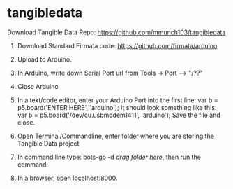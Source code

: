# tangibledata

Download Tangible Data Repo: https://github.com/mmunch103/tangibledata

1. Download Standard Firmata code:
https://github.com/firmata/arduino

2. Upload to Arduino. 

3. In Arduino, write down Serial Port url from Tools -> Port --> "/??"

4. Close Arduino 

5. In a text/code editor, enter your Arduino Port into the first line: var b = p5.board('ENTER HERE', 'arduino');
   It should look something like this: var b = p5.board('/dev/cu.usbmodem1411', 'arduino'); 
   Save the file and close.

6. Open Terminal/Commandline, enter folder where you are storing the Tangible Data project

7. In command line type: bots-go -d *drag folder here*, then run the command.

8. In a browser, open localhost:8000.


